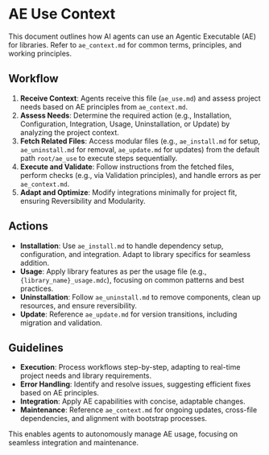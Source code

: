 <!--
version: 1.0.0
repository: https://github.com/fluent-meaning-symbiotic/agentic_executables
license: MIT
author: Arenukvern and contributors
-->

# AE Use Context

This document outlines how AI agents can use an Agentic Executable (AE) for libraries. Refer to `ae_context.md` for common terms, principles, and working principles.

## Workflow

1. **Receive Context**: Agents receive this file (`ae_use.md`) and assess project needs based on AE principles from `ae_context.md`.
2. **Assess Needs**: Determine the required action (e.g., Installation, Configuration, Integration, Usage, Uninstallation, or Update) by analyzing the project context.
3. **Fetch Related Files**: Access modular files (e.g., `ae_install.md` for setup, `ae_uninstall.md` for removal, `ae_update.md` for updates) from the default path `root/ae_use` to execute steps sequentially.
4. **Execute and Validate**: Follow instructions from the fetched files, perform checks (e.g., via Validation principles), and handle errors as per `ae_context.md`.
5. **Adapt and Optimize**: Modify integrations minimally for project fit, ensuring Reversibility and Modularity.

## Actions

- **Installation**: Use `ae_install.md` to handle dependency setup, configuration, and integration. Adapt to library specifics for seamless addition.
- **Usage**: Apply library features as per the usage file (e.g., `{library_name}_usage.mdc`), focusing on common patterns and best practices.
- **Uninstallation**: Follow `ae_uninstall.md` to remove components, clean up resources, and ensure reversibility.
- **Update**: Reference `ae_update.md` for version transitions, including migration and validation.

## Guidelines

- **Execution**: Process workflows step-by-step, adapting to real-time project needs and library requirements.
- **Error Handling**: Identify and resolve issues, suggesting efficient fixes based on AE principles.
- **Integration**: Apply AE capabilities with concise, adaptable changes.
- **Maintenance**: Reference `ae_context.md` for ongoing updates, cross-file dependencies, and alignment with bootstrap processes.

This enables agents to autonomously manage AE usage, focusing on seamless integration and maintenance.
